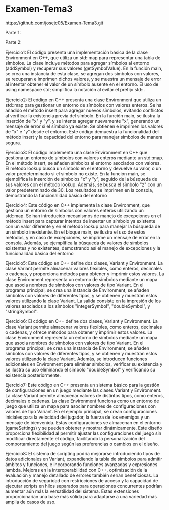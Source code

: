 # Examen-Tema3
https://github.com/josejc05/Examen-Tema3.git

Parte 1:

Parte 2:

Ejercicio1: El código presenta una implementación básica de la clase Environment en C++, que utiliza un std::map para representar una tabla de símbolos. La clase incluye métodos para agregar símbolos al entorno (addSymbol) y recuperar sus valores (getSymbolValue). En la función main, se crea una instancia de esta clase, se agregan dos símbolos con valores, se recuperan e imprimen dichos valores, y se muestra un mensaje de error al intentar obtener el valor de un símbolo ausente en el entorno. El uso de using namespace std; simplifica la notación al evitar el prefijo std::.

Ejercicio2: El código en C++ presenta una clase Environment que utiliza un std::map para gestionar un entorno de símbolos con valores enteros. Se ha añadido el método insert para agregar nuevos símbolos, evitando conflictos al verificar la existencia previa del símbolo. En la función main, se ilustra la inserción de "x" y "y", y se intenta agregar nuevamente "x", generando un mensaje de error si el símbolo ya existe. Se obtienen e imprimen los valores de "x" e "y" desde el entorno. Este código demuestra la funcionalidad del método insert y la capacidad del entorno para manejar símbolos de manera segura.

Ejercicio3: El código implementa una clase Environment en C++ que gestiona un entorno de símbolos con valores enteros mediante un std::map. En el método insert, se añaden símbolos al entorno asociados con valores. El método lookup busca un símbolo en el entorno y devuelve su valor, o un valor predeterminado si el símbolo no existe. En la función main, se ejemplifica la inserción de símbolos "x" y "y", seguido de la búsqueda de sus valores con el método lookup. Además, se busca el símbolo "z" con un valor predeterminado de 30. Los resultados se imprimen en la consola, demostrando la funcionalidad básica del entorno

Ejercicio4: Este código en C++ implementa la clase Environment, que gestiona un entorno de símbolos con valores enteros utilizando un std::map. Se han introducido mecanismos de manejo de excepciones en el método insert para capturar intentos de insertar un símbolo ya existente con un valor diferente y en el método lookup para manejar la búsqueda de un símbolo inexistente. En el bloque main, se ilustra el uso de estos métodos, y en caso de excepciones, se imprime un mensaje de error en la consola. Además, se ejemplifica la búsqueda de valores de símbolos existentes y no existentes, demostrando así el manejo de excepciones y la funcionalidad básica del entorno

Ejercicio5: Este código en C++ define dos clases, Variant y Environment. La clase Variant permite almacenar valores flexibles, como enteros, decimales o cadenas, y proporciona métodos para obtener y imprimir estos valores. La clase Environment representa un entorno de símbolos mediante un mapa que asocia nombres de símbolos con valores de tipo Variant. En el programa principal, se crea una instancia de Environment, se añaden símbolos con valores de diferentes tipos, y se obtienen y muestran estos valores utilizando la clase Variant. La salida consiste en la impresión de los valores asociados a los símbolos "integerSymbol", "doubleSymbol", y "stringSymbol".

Ejercicio6: El código en C++ define dos clases, Variant y Environment. La clase Variant permite almacenar valores flexibles, como enteros, decimales o cadenas, y ofrece métodos para obtener y imprimir estos valores. La clase Environment representa un entorno de símbolos mediante un mapa que asocia nombres de símbolos con valores de tipo Variant. En el programa principal, se crea una instancia de Environment, se añaden símbolos con valores de diferentes tipos, y se obtienen y muestran estos valores utilizando la clase Variant. Además, se introducen funciones adicionales en Environment para eliminar símbolos, verificar su existencia y se ilustra su uso eliminando el símbolo "doubleSymbol" y verificando su existencia posteriormente.

Ejercicio7: Este código en C++ presenta un sistema básico para la gestión de configuraciones en un juego mediante las clases Variant y Environment. La clase Variant permite almacenar valores de distintos tipos, como enteros, decimales o cadenas. La clase Environment funciona como un entorno de juego que utiliza un mapa para asociar nombres de configuraciones con valores de tipo Variant. En el ejemplo principal, se crean configuraciones iniciales para la velocidad del jugador, la fuerza de los enemigos y un mensaje de bienvenida. Estas configuraciones se almacenan en el entorno (gameSettings) y se pueden obtener y mostrar dinámicamente. Este diseño proporciona flexibilidad al permitir ajustar las configuraciones del juego sin modificar directamente el código, facilitando la personalización del comportamiento del juego según las preferencias o cambios en el diseño.

Ejercicio8: El sistema de scripting podría mejorarse introduciendo tipos de datos adicionales en Variant, expandiendo la tabla de símbolos para admitir ámbitos y funciones, e incorporando funciones avanzadas y expresiones lambda. Mejoras en la interoperabilidad con C++, optimización de la evaluación y manejo detallado de errores también serían beneficiosas. La introducción de seguridad con restricciones de acceso y la capacidad de ejecutar scripts en hilos separados para operaciones concurrentes podrían aumentar aún más la versatilidad del sistema. Estas extensiones proporcionarían una base más sólida para adaptarse a una variedad más amplia de casos de uso.
